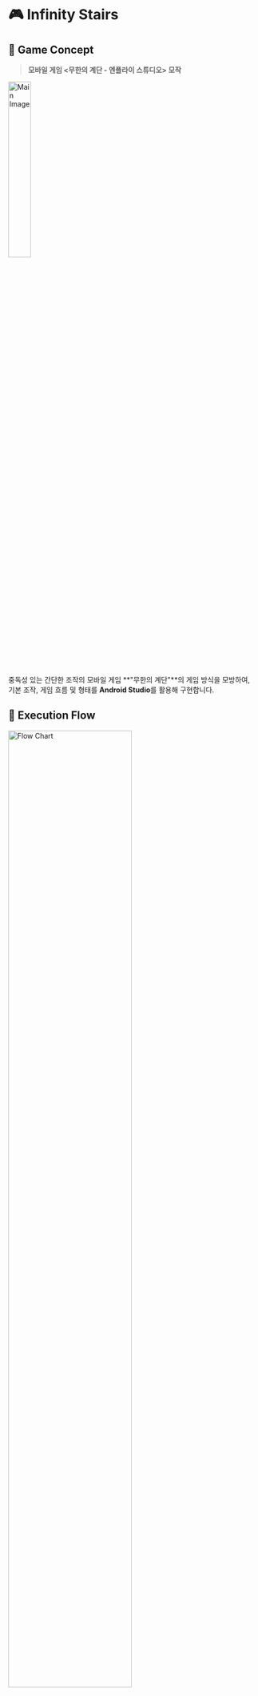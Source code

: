 # 🎮 Infinity Stairs

## 📌 Game Concept  
> **모바일 게임 <무한의 계단 - 엔플라이 스튜디오> 모작**

<img src="https://github.com/user-attachments/assets/ec34232b-3bfe-4fa1-9ea0-e3e09759fb3a" width="30%" alt="Main Image"/>

중독성 있는 간단한 조작의 모바일 게임 **"무한의 계단"**의 게임 방식을 모방하여,  
기본 조작, 게임 흐름 및 형태를 **Android Studio**를 활용해 구현합니다.


## 🔄 Execution Flow

<img src="https://user-images.githubusercontent.com/70671442/232707679-089313ff-90a1-4665-9e82-0ea69b93e05a.png" width="70%" alt="Flow Chart"/>

- 좌측: **메인 화면**  
- 우측: **게임 진행 화면**

### 🎯 게임 진행 방식
![image](https://user-images.githubusercontent.com/70671442/229702833-1eeff66a-b75c-45a2-9e01-9af3eca4b0e2.png)




## 🗓️ Development Schedule

| 주차 | 내용 |
|------|------|
| 1주차 | 리소스 수집 및 환경 설정 |
| 2주차 | 기본 조작 구현 |
| 3주차 | 계단 및 장애물 생성 로직 |
| 4주차 | 게임 진행 UI/UX 개발 |
| 5주차 | 점수 및 게임 오버 시스템 |
| 6주차 | 사운드 및 효과 추가 |
| 7주차 | 버그 수정 및 디버깅 |
| 8주차 | 최종 점검 및 발표 자료 준비 |

---
